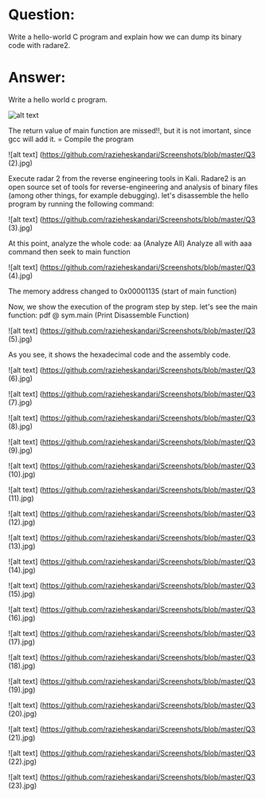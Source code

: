 # Question:

Write a hello-world C program and explain how we can dump its binary code with radare2.

# Answer:

Write a hello world c program. 

![alt text](https://github.com/razieheskandari/Screenshots/blob/master/Q3(1).JPG)
 
 
The return value of main function are missed!!, but it is not imortant, since gcc will add it. =
Compile the program
 

![alt text] (https://github.com/razieheskandari/Screenshots/blob/master/Q3 (2).jpg)
 
Execute radar 2 from the reverse engineering tools in Kali.
Radare2 is an open source set of tools for reverse-engineering and analysis of binary files (among other things, for example debugging).
let's disassemble the hello program by running the following command:
 
![alt text] (https://github.com/razieheskandari/Screenshots/blob/master/Q3 (3).jpg)
 
At this point, analyze the whole code: aa (Analyze All)
Analyze all with aaa command then seek to main function
 
![alt text] (https://github.com/razieheskandari/Screenshots/blob/master/Q3 (4).jpg)
 
 The memory address changed to 0x00001135 (start of main function)

Now, we show the execution of the program step by step. let's see the main function: 
pdf @ sym.main (Print Disassemble Function)

![alt text] (https://github.com/razieheskandari/Screenshots/blob/master/Q3 (5).jpg)
  
As you see, it shows the hexadecimal code and the assembly code.
 
![alt text] (https://github.com/razieheskandari/Screenshots/blob/master/Q3 (6).jpg)
 
  
![alt text] (https://github.com/razieheskandari/Screenshots/blob/master/Q3 (7).jpg)
 

![alt text] (https://github.com/razieheskandari/Screenshots/blob/master/Q3 (8).jpg)
 

![alt text] (https://github.com/razieheskandari/Screenshots/blob/master/Q3 (9).jpg)
 

![alt text] (https://github.com/razieheskandari/Screenshots/blob/master/Q3 (10).jpg)

![alt text] (https://github.com/razieheskandari/Screenshots/blob/master/Q3 (11).jpg)

![alt text] (https://github.com/razieheskandari/Screenshots/blob/master/Q3 (12).jpg)

![alt text] (https://github.com/razieheskandari/Screenshots/blob/master/Q3 (13).jpg)

![alt text] (https://github.com/razieheskandari/Screenshots/blob/master/Q3 (14).jpg)

![alt text] (https://github.com/razieheskandari/Screenshots/blob/master/Q3 (15).jpg)

![alt text] (https://github.com/razieheskandari/Screenshots/blob/master/Q3 (16).jpg)

![alt text] (https://github.com/razieheskandari/Screenshots/blob/master/Q3 (17).jpg)

![alt text] (https://github.com/razieheskandari/Screenshots/blob/master/Q3 (18).jpg) 
  
![alt text] (https://github.com/razieheskandari/Screenshots/blob/master/Q3 (19).jpg) 

![alt text] (https://github.com/razieheskandari/Screenshots/blob/master/Q3 (20).jpg) 

![alt text] (https://github.com/razieheskandari/Screenshots/blob/master/Q3 (21).jpg) 

![alt text] (https://github.com/razieheskandari/Screenshots/blob/master/Q3 (22).jpg) 

![alt text] (https://github.com/razieheskandari/Screenshots/blob/master/Q3 (23).jpg) 

 
 

 
 
 
 
 
 


